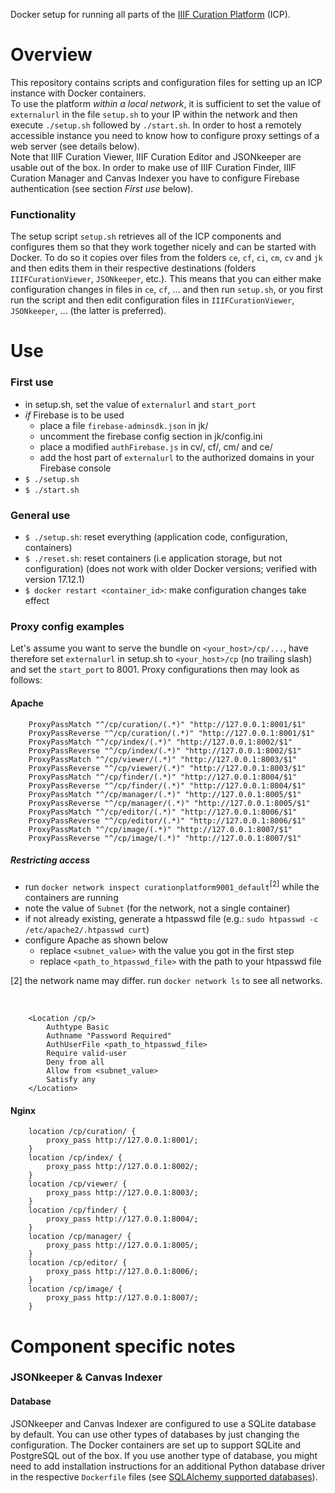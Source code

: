 Docker setup for running all parts of the [IIIF Curation Platform](http://codh.rois.ac.jp/iiif-curation-platform/) (ICP).

# Overview

This repository contains scripts and configuration files for setting up an ICP instance with Docker containers.  
To use the platform *within a local network*, it is sufficient to set the value of `externalurl` in the file `setup.sh` to your IP within the network and then execute `./setup.sh` followed by `./start.sh`.  In order to host a remotely accessible instance you need to know how to configure proxy settings of a web server (see details below).  
Note that IIIF Curation Viewer, IIIF Curation Editor and JSONkeeper are usable out of the box. In order to make use of IIIF Curation Finder, IIIF Curation Manager and Canvas Indexer you have to configure Firebase authentication (see section *First use* below).

### Functionality

The setup script `setup.sh` retrieves all of the ICP components and configures them so that they work together nicely and can be started with Docker. To do so it copies over files from the folders `ce`, `cf`, `ci`, `cm`, `cv` and `jk` and then edits them in their respective destinations (folders `IIIFCurationViewer`, `JSONkeeper`, etc.). This means that you can either make configuration changes in files in `ce`, `cf`, ... and then run `setup.sh`, or you first run the script and then edit configuration files in `IIIFCurationViewer`, `JSONkeeper`, ... (the latter is preferred).

# Use

### First use

* in setup.sh, set the value of `externalurl` and `start_port`
* *if* Firebase is to be used
    * place a file `firebase-adminsdk.json` in jk/
    * uncomment the firebase config section in jk/config.ini
    * place a modified `authFirebase.js` in cv/, cf/, cm/ and ce/
    * add the host part of `externalurl` to the authorized domains in your Firebase console
* `$ ./setup.sh`
* `$ ./start.sh`

### General use

* `$ ./setup.sh`: reset everything (application code, configuration, containers)
* `$ ./reset.sh`: reset containers (i.e application storage, but not configuration) (does not work with older Docker versions; verified with version 17.12.1)
* `$ docker restart <container_id>`: make configuration changes take effect

### Proxy config examples

Let's assume you want to serve the bundle on `<your_host>/cp/...`, have therefore set `externalurl` in setup.sh to `<your_host>/cp` (no trailing slash) and set the `start_port` to 8001. Proxy configurations then may look as follows:

#### Apache

        ProxyPassMatch "^/cp/curation/(.*)" "http://127.0.0.1:8001/$1"
        ProxyPassReverse "^/cp/curation/(.*)" "http://127.0.0.1:8001/$1"
        ProxyPassMatch "^/cp/index/(.*)" "http://127.0.0.1:8002/$1"
        ProxyPassReverse "^/cp/index/(.*)" "http://127.0.0.1:8002/$1"
        ProxyPassMatch "^/cp/viewer/(.*)" "http://127.0.0.1:8003/$1"
        ProxyPassReverse "^/cp/viewer/(.*)" "http://127.0.0.1:8003/$1"
        ProxyPassMatch "^/cp/finder/(.*)" "http://127.0.0.1:8004/$1"
        ProxyPassReverse "^/cp/finder/(.*)" "http://127.0.0.1:8004/$1"
        ProxyPassMatch "^/cp/manager/(.*)" "http://127.0.0.1:8005/$1"
        ProxyPassReverse "^/cp/manager/(.*)" "http://127.0.0.1:8005/$1"
        ProxyPassMatch "^/cp/editor/(.*)" "http://127.0.0.1:8006/$1"
        ProxyPassReverse "^/cp/editor/(.*)" "http://127.0.0.1:8006/$1"
        ProxyPassMatch "^/cp/image/(.*)" "http://127.0.0.1:8007/$1"
        ProxyPassReverse "^/cp/image/(.*)" "http://127.0.0.1:8007/$1"

##### Restricting access

* run `docker network inspect curationplatform9001_default`<sup>[2]</sup> while the containers are running
* note the value of `Subnet` (for the network, not a single container)
* if not already existing, generate a htpasswd file (e.g.: `sudo htpasswd -c /etc/apache2/.htpasswd curt`)
* configure Apache as shown below
    * replace `<subnet_value>` with the value you got in the first step
    * replace `<path_to_htpasswd_file>` with the path to your htpasswd file

[2] the network name may differ. run `docker network ls` to see all networks.

‌

        <Location /cp/>
            Authtype Basic
            Authname "Password Required"
            AuthUserFile <path_to_htpasswd_file>
            Require valid-user
            Deny from all
            Allow from <subnet_value>
            Satisfy any
        </Location>

#### Nginx

        location /cp/curation/ {
            proxy_pass http://127.0.0.1:8001/;
        }
        location /cp/index/ {
            proxy_pass http://127.0.0.1:8002/;
        }
        location /cp/viewer/ {
            proxy_pass http://127.0.0.1:8003/;
        }
        location /cp/finder/ {
            proxy_pass http://127.0.0.1:8004/;
        }
        location /cp/manager/ {
            proxy_pass http://127.0.0.1:8005/;
        }
        location /cp/editor/ {
            proxy_pass http://127.0.0.1:8006/;
        }
        location /cp/image/ {
            proxy_pass http://127.0.0.1:8007/;
        }

# Component specific notes

### JSONkeeper & Canvas Indexer

#### Database

JSONkeeper and Canvas Indexer are configured to use a SQLite database by default. You can use other types of databases by just changing the configuration. The Docker containers are set up to support SQLite and PostgreSQL out of the box. If you use another type of database, you might need to add installation instructions for an additional Python database driver in the respective `Dockerfile` files (see [SQLAlchemy supported databases](http://docs.sqlalchemy.org/en/latest/core/engines.html#supported-databases)).
